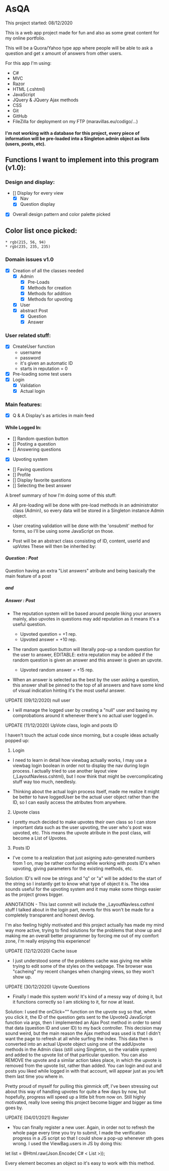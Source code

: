 # AsQA

This project started: 08/12/2020

This is a web app project made for fun and also as some great content for my online portfolio.

This will be a Quora/Yahoo type app where people will be able to ask a question and get x amount of answers from other users.

For this app I'm using:

- C#
- MVC
- Razor
- HTML (.cshtml)
- JavaScript
- JQuery & JQuery Ajax methods
- CSS
- Git
- GitHub
- FileZilla for deployment on my FTP (maravillas.eu/codigo/...)

#### I'm not working with a database for this project, every piece of information will be pre-loaded into a Singleton admin object as lists (users, posts, etc).

## Functions I want to implement into this program (v1.0):

### Design and display:

- [] Display for every view
  - [x] Nav
  - [x] Question display
- [x] Overall design pattern and color palette picked

## Color list once picked:

    * rgb(215, 56, 94)
    * rgb(235, 235, 235)

### Domain issues v1.0

- [x] Creation of all the classes needed
  - [x] Admin
    - [x] Pre-Loads
    - [x] Methods for creation
    - [x] Methods for addition
    - [x] Methods for upvoting
  - [x] User
  - [x] abstract Post
    - [x] Question
    - [x] Answer

### User related stuff:

- [x] CreateUser function
  - username
  - password
  - it's given an automatic ID
  - starts in reputation = 0
- [x] Pre-loading some test users
- [x] Login
  - [x] Validation
  - [x] Actual login

### Main features:

- [x] Q & A Display's as articles in main feed

#### While Logged In:

- [] Random question button
- [] Posting a question
- [] Answering questions
- [x] Upvoting system
- [] Faving questions
- [] Profile
- [] Display favorite questions
- [] Selecting the best answer

A breef summary of how I'm doing some of this stuff:

- All pre-loading will be done with pre-load methods in an administrator class (Admin), so every data will be stored in a Singleton instance Admin object.

- User creating validation will be done with the 'onsubmit' method for forms, so I'll be using some JavaScript on those.

- Post will be an abstract class consisting of ID, content, userId and upVotes
  These will then be inherited by:

##### Question : Post

Question having an extra "List<Answer> answers" atribute and being basically the main feature of a post

##### and

##### Answer : Post

- The reputation system will be based around people liking your answers mainly, also upvotes in questions may add reputation as it means it's a useful question.

  - Upvoted question = +1 rep.
  - Upvoted answer = +10 rep.

- The random question button will literally pop-up a random question for the user to answer, EDITABLE: extra reputation may be added if the random question is given an answer and this answer is given an upvote.

  - Upvoted random answer = +15 rep.

- When an answer is selected as the best by the user asking a question, this answer shall be pinned to the top of all answers and have some kind of visual indication hinting it's the most useful answer.

UPDATE (09/12/2020) null user

- I will manage the logged user by creating a "null" user and basing my comprobations around it whenever there's no actual user logged in.

UPDATE (11/12/2020) UpVote class, login and posts ID

I haven't touch the actual code since morning, but a couple
ideas actually popped up:

1. Login

- I need to learn in detail how viewbag actually works, I may
  use a viewbag login boolean in order not to display the nav
  during login process.
  I actually tried to use another layout view (\_LayoutNavless.cshtml), but I now think that might be overcomplicating stuff way too much, needlesly.

- Thinking about the actual login process itself, made me realize it might be better to have loggedUser be the actual user object rather than the ID, so I can easily access the atributes from anywhere.

2. Upvote class

- I pretty much decided to make upvotes their own class so I can store important data such as the user upvoting, the user who's post was upvoted, etc.
  This means the upvote atribute in the post class, will become a List of Upvotes.

3. Posts ID

- I've come to a realization that just asigning auto-generated numbers from 1 on, may be rather confusing while working with posts ID's when upvoting, giving parameters for the existing methods, etc.

Solution:
ID's will now be strings and "q" or "a" will be added to the start of the string so I instantly get to know what type of object it is. The idea sounds useful for the upvoting system and it may make some things easier as the project grows bigger.

ANNOTATION - This last commit will include the \_LayoutNavless.csthml stuff I talked about in the login part, reverts for this won't be made for a completely transparent and honest devlog.

I'm also feeling highly motivated and this project actually has made my mind way more active, trying to find solutions for the problems that show up and making me an overall better programmer by forcing me out of my comfort zone, I'm really enjoying this experience!

UPDATE (12/12/2020) Cache issue

- I just understood some of the problems cache was giving me while trying to edit some of the styles on the webpage. The browser was "cacheing" my recent changes when changing views, so they won't show up.

UPDATE (30/12/2020) Upvote Questions

- Finally I made this system work! It's kind of a messy way of doing it, but it functions correctly so I am sticking to it, for now at least.

Solution:
I used the onClick="" function on the upvote svg so that, when you click it, the ID of the question gets sent to the UpvoteQ JavaScript function via
args, then I implemented an Ajax Post method in order to send that data (question ID and user ID) to my back controller. This decision may sound
weird, but the main reason the Ajax method was used is that I didn't want the page to refresh at all while surfing the index.
This data then is converted into an actual Upvote object using one of the addUpvote methods in the Admin class (still using Singleton, so the variable system) and added to the upvote list of that particular question. You can also REMOVE the upvote and a similar action takes place, in which the upvote is removed from the upvote list, rather than added.
You can login and out and posts you liked while logged in with that account, will appear just as you left them last time you where in.

Pretty proud of myself for pulling this gimmick off, I've been stressing out about this way of handling upvotes for quite a few days by now, but hopefully, progress will speed up a little bit from now on. Still highly motivated, really love seeing this project become bigger and bigger as time goes by.

UPDATE (04/01/2021) Register

- You can finally register a new user. Again, in order not to refresh the whole page every time you try to submit, I made the verification progress in a JS script so that I could show a pop-up whenever sth goes wrong. I used the ViewBag.users in JS by doing this:

let list = @Html.raw(Json.Encode( C# < List >));

Every element becomes an object so it's easy to work with this method.
